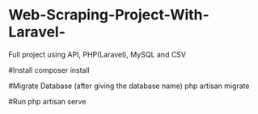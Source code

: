 # Web-Scraping-Project-With-Laravel-
Full project using API, PHP(Laravel), MySQL and CSV 

#Install
composer install

#Migrate Database (after giving the database name)
php artisan migrate

#Run
php artisan serve
